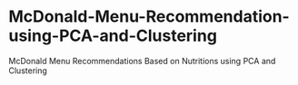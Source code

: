 # McDonald-Menu-Recommendation-using-PCA-and-Clustering
McDonald Menu Recommendations Based on Nutritions using PCA and Clustering
